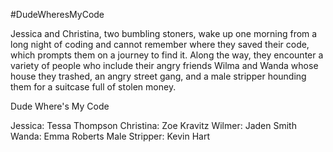 #DudeWheresMyCode

Jessica and Christina, two bumbling stoners, wake up one morning from a long night of coding and cannot remember where they saved their code, which prompts them on a journey to find it. Along the way, they encounter a variety of people who include their angry friends Wilma and Wanda whose house they trashed, an angry street gang, and a male stripper hounding them for a suitcase full of stolen money.

Dude Where's My Code

Jessica: Tessa Thompson
Christina: Zoe Kravitz
Wilmer: Jaden Smith
Wanda: Emma Roberts
Male Stripper: Kevin Hart
